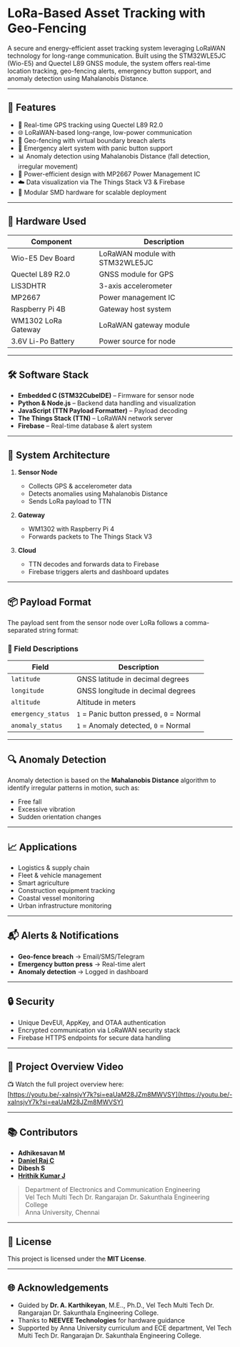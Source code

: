 # LoRa-Based Asset Tracking with Geo-Fencing

A secure and energy-efficient asset tracking system leveraging LoRaWAN technology for long-range communication. Built using the STM32WLE5JC (Wio-E5) and Quectel L89 GNSS module, the system offers real-time location tracking, geo-fencing alerts, emergency button support, and anomaly detection using Mahalanobis Distance.

---

## 🚀 Features

- 📍 Real-time GPS tracking using Quectel L89 R2.0  
- 🌐 LoRaWAN-based long-range, low-power communication  
- 🛑 Geo-fencing with virtual boundary breach alerts  
- 🚨 Emergency alert system with panic button support  
- 📊 Anomaly detection using Mahalanobis Distance (fall detection, irregular movement)  
- 🔋 Power-efficient design with MP2667 Power Management IC  
- ☁️ Data visualization via The Things Stack V3 & Firebase  
- 🧱 Modular SMD hardware for scalable deployment  

---

## 🧩 Hardware Used

| Component            | Description                            |
|---------------------|----------------------------------------|
| Wio-E5 Dev Board    | LoRaWAN module with STM32WLE5JC        |
| Quectel L89 R2.0    | GNSS module for GPS                    |
| LIS3DHTR            | 3-axis accelerometer                   |
| MP2667              | Power management IC                    |
| Raspberry Pi 4B     | Gateway host system                    |
| WM1302 LoRa Gateway | LoRaWAN gateway module                 |
| 3.6V Li-Po Battery  | Power source for node                  |

---

## 🛠️ Software Stack

- **Embedded C (STM32CubeIDE)** – Firmware for sensor node  
- **Python & Node.js** – Backend data handling and visualization  
- **JavaScript (TTN Payload Formatter)** – Payload decoding  
- **The Things Stack (TTN)** – LoRaWAN network server  
- **Firebase** – Real-time database & alert system  

---

## 📡 System Architecture

1. **Sensor Node**  
   - Collects GPS & accelerometer data  
   - Detects anomalies using Mahalanobis Distance  
   - Sends LoRa payload to TTN  

2. **Gateway**  
   - WM1302 with Raspberry Pi 4  
   - Forwards packets to The Things Stack V3  

3. **Cloud**  
   - TTN decodes and forwards data to Firebase  
   - Firebase triggers alerts and dashboard updates  

---

## 📦 Payload Format

The payload sent from the sensor node over LoRa follows a comma-separated string format:

### 🧾 Field Descriptions

| Field              | Description                                |
|-------------------|--------------------------------------------|
| `latitude`         | GNSS latitude in decimal degrees            |
| `longitude`        | GNSS longitude in decimal degrees           |
| `altitude`         | Altitude in meters                         |
| `emergency_status` | `1` = Panic button pressed, `0` = Normal   |
| `anomaly_status`   | `1` = Anomaly detected, `0` = Normal       |

---

## 🔍 Anomaly Detection

Anomaly detection is based on the **Mahalanobis Distance** algorithm to identify irregular patterns in motion, such as:

- Free fall  
- Excessive vibration  
- Sudden orientation changes  

---

## 📈 Applications

- Logistics & supply chain  
- Fleet & vehicle management  
- Smart agriculture  
- Construction equipment tracking  
- Coastal vessel monitoring  
- Urban infrastructure monitoring  

---

## 📬 Alerts & Notifications

- **Geo-fence breach** → Email/SMS/Telegram  
- **Emergency button press** → Real-time alert  
- **Anomaly detection** → Logged in dashboard  

---

## 🔒 Security

- Unique DevEUI, AppKey, and OTAA authentication  
- Encrypted communication via LoRaWAN security stack  
- Firebase HTTPS endpoints for secure data handling  

---

## 🎥 Project Overview Video

📺 Watch the full project overview here:  
[https://youtu.be/-xaInsjvY7k?si=eaUaM28JZm8MWVSY](https://youtu.be/-xaInsjvY7k?si=eaUaM28JZm8MWVSY)

---

## 📚 Contributors

- **Adhikesavan M**  
- [**Daniel Raj C**](https://github.com/DanielRajChristeen)  
- **Dibesh S**  
- [**Hrithik Kumar J**](https://github.com/hrithikkumar1211)

> Department of Electronics and Communication Engineering  
> Vel Tech Multi Tech Dr. Rangarajan Dr. Sakunthala Engineering College  
> Anna University, Chennai

---

## 📄 License

This project is licensed under the **MIT License**.

---

## 🌐 Acknowledgements

- Guided by **Dr. A. Karthikeyan**, M.E.., Ph.D., Vel Tech Multi Tech Dr. Rangarajan Dr. Sakunthala Engineering College. 
- Thanks to **NEEVEE Technologies** for hardware guidance  
- Supported by Anna University curriculum and ECE department, Vel Tech Multi Tech Dr. Rangarajan Dr. Sakunthala Engineering College.

